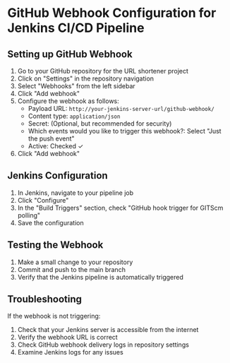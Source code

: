 # GitHub Webhook Configuration for Jenkins CI/CD Pipeline

## Setting up GitHub Webhook

1. Go to your GitHub repository for the URL shortener project
2. Click on "Settings" in the repository navigation
3. Select "Webhooks" from the left sidebar
4. Click "Add webhook"
5. Configure the webhook as follows:
   - Payload URL: `http://your-jenkins-server-url/github-webhook/`
   - Content type: `application/json`
   - Secret: (Optional, but recommended for security)
   - Which events would you like to trigger this webhook?: Select "Just the push event"
   - Active: Checked ✓
6. Click "Add webhook"

## Jenkins Configuration

1. In Jenkins, navigate to your pipeline job
2. Click "Configure"
3. In the "Build Triggers" section, check "GitHub hook trigger for GITScm polling"
4. Save the configuration

## Testing the Webhook

1. Make a small change to your repository
2. Commit and push to the main branch
3. Verify that the Jenkins pipeline is automatically triggered

## Troubleshooting

If the webhook is not triggering:

1. Check that your Jenkins server is accessible from the internet
2. Verify the webhook URL is correct
3. Check GitHub webhook delivery logs in repository settings
4. Examine Jenkins logs for any issues
